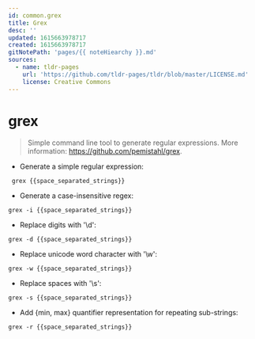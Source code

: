 ```yaml
---
id: common.grex
title: Grex
desc: ''
updated: 1615663978717
created: 1615663978717
gitNotePath: 'pages/{{ noteHiearchy }}.md'
sources:
  - name: tldr-pages
    url: 'https://github.com/tldr-pages/tldr/blob/master/LICENSE.md'
    license: Creative Commons
---
```

# grex

> Simple command line tool to generate regular expressions.
> More information: <https://github.com/pemistahl/grex>.

- Generate a simple regular expression:

` grex {{space_separated_strings}}`

- Generate a case-insensitive regex:

`grex -i {{space_separated_strings}}`

- Replace digits with '\\d':

`grex -d {{space_separated_strings}}`

- Replace unicode word character with '\\w':

`grex -w {{space_separated_strings}}`

- Replace spaces with '\\s':

`grex -s {{space_separated_strings}}`

- Add {min, max} quantifier representation for repeating sub-strings:

`grex -r {{space_separated_strings}}`

